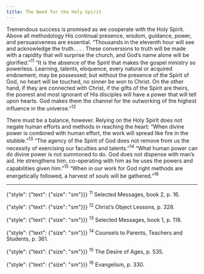 ```yaml
---
title: The Need for the Holy Spirit
---
```


Tremendous success is promised as we cooperate with the Holy Spirit. Above all methodology His continual presence, wisdom, guidance, power, and persuasiveness are essential. “Thousands in the eleventh hour will see and acknowledge the truth. . . . These conversions to truth will be made with a rapidity that will surprise the church, and God’s name alone will be glorified.”<sup>11</sup> “It is the absence of the Spirit that makes the gospel ministry so powerless. Learning, talents, eloquence, every natural or acquired endowment, may be possessed; but without the presence of the Spirit of God, no heart will be touched, no sinner be won to Christ. On the other hand, if they are connected with Christ, if the gifts of the Spirit are theirs, the poorest and most ignorant of His disciples will have a power that will tell upon hearts. God makes them the channel for the outworking of the highest influence in the universe.”<sup>12</sup>

There must be a balance, however. Relying on the Holy Spirit does not negate human efforts and methods in reaching the heart: “When divine power is combined with human effort, the work will spread like fire in the stubble.”<sup>13</sup> “The agency of the Spirit of God does not remove from us the necessity of exercising our faculties and talents.”<sup>14</sup> “What human power can do divine power is not summoned to do. God does not dispense with man’s aid. He strengthens him, co-operating with him as he uses the powers and capabilities given him.”<sup>15</sup> “When in our work for God right methods are energetically followed, a harvest of souls will be gathered.”<sup>16</sup>

---

{"style": {"text": {"size": "sm"}}}
<sup>11</sup> Selected Messages, book 2, p. 16.

{"style": {"text": {"size": "sm"}}}
<sup>12</sup> Christ’s Object Lessons, p. 328.

{"style": {"text": {"size": "sm"}}}
<sup>13</sup> Selected Messages, book 1, p. 118.

{"style": {"text": {"size": "sm"}}}
<sup>14</sup> Counsels to Parents, Teachers and Students, p. 361.

{"style": {"text": {"size": "sm"}}}
<sup>15</sup> The Desire of Ages, p. 535.

{"style": {"text": {"size": "sm"}}}
<sup>16</sup> Evangelism, p. 330.